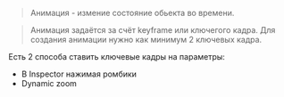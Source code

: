 > Анимация - измение состояние обьекта во времени.

> Анимация задаётся за счёт keyframe или ключегого кадра. Для создания анимации нужно как минимум 2 ключевых кадра.

Есть 2 способа ставить ключевые кадры на параметры:
- В Inspector нажимая ромбики
- Dynamic zoom